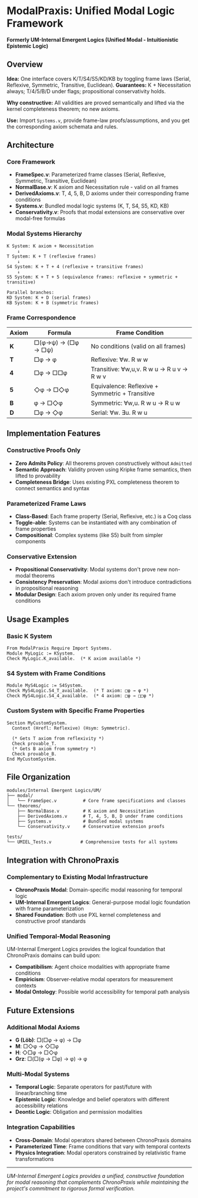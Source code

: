 # ModalPraxis: Unified Modal Logic Framework

**Formerly UM-Internal Emergent Logics (Unified Modal - Intuitionistic Epistemic Logic)**

## Overview

**Idea:** One interface covers K/T/S4/S5/KD/KB by toggling frame laws (Serial, Reflexive, Symmetric, Transitive, Euclidean).
**Guarantees:** K + Necessitation always; T/4/5/B/D under flags; propositional conservativity holds.

**Why constructive:** All validities are proved semantically and lifted via the kernel completeness theorem; no new axioms.

**Use:** Import `Systems.v`, provide frame-law proofs/assumptions, and you get the corresponding axiom schemata and rules.

## Architecture

### Core Framework
- **FrameSpec.v**: Parameterized frame classes (Serial, Reflexive, Symmetric, Transitive, Euclidean)
- **NormalBase.v**: K axiom and Necessitation rule - valid on all frames
- **DerivedAxioms.v**: T, 4, 5, B, D axioms under their corresponding frame conditions
- **Systems.v**: Bundled modal logic systems (K, T, S4, S5, KD, KB)
- **Conservativity.v**: Proofs that modal extensions are conservative over modal-free formulas

### Modal Systems Hierarchy

```
K System: K axiom + Necessitation
    ↓
T System: K + T (reflexive frames)
    ↓
S4 System: K + T + 4 (reflexive + transitive frames)
    ↓
S5 System: K + T + 5 (equivalence frames: reflexive + symmetric + transitive)

Parallel branches:
KD System: K + D (serial frames)
KB System: K + B (symmetric frames)
```

### Frame Correspondence

| Axiom | Formula | Frame Condition |
|-------|---------|----------------|
| **K** | □(φ→ψ) → (□φ → □ψ) | No conditions (valid on all frames) |
| **T** | □φ → φ | Reflexive: ∀w. R w w |
| **4** | □φ → □□φ | Transitive: ∀w,u,v. R w u → R u v → R w v |
| **5** | ◇φ → □◇φ | Equivalence: Reflexive + Symmetric + Transitive |
| **B** | φ → □◇φ | Symmetric: ∀w,u. R w u → R u w |
| **D** | □φ → ◇φ | Serial: ∀w. ∃u. R w u |

## Implementation Features

### Constructive Proofs Only
- **Zero Admits Policy**: All theorems proven constructively without `Admitted`
- **Semantic Approach**: Validity proven using Kripke frame semantics, then lifted to provability
- **Completeness Bridge**: Uses existing PXL completeness theorem to connect semantics and syntax

### Parameterized Frame Laws
- **Class-Based**: Each frame property (Serial, Reflexive, etc.) is a Coq class
- **Toggle-able**: Systems can be instantiated with any combination of frame properties
- **Compositional**: Complex systems (like S5) built from simpler components

### Conservative Extension
- **Propositional Conservativity**: Modal systems don't prove new non-modal theorems
- **Consistency Preservation**: Modal axioms don't introduce contradictions in propositional reasoning
- **Modular Design**: Each axiom proven only under its required frame conditions

## Usage Examples

### Basic K System
```coq
From ModalPraxis Require Import Systems.
Module MyLogic := KSystem.
Check MyLogic.K_available.  (* K axiom available *)
```

### S4 System with Frame Conditions
```coq
Module MyS4Logic := S4System.
Check MyS4Logic.S4_T_available.  (* T axiom: □φ → φ *)
Check MyS4Logic.S4_4_available.  (* 4 axiom: □φ → □□φ *)
```

### Custom System with Specific Frame Properties
```coq
Section MyCustomSystem.
  Context (Hrefl: Reflexive) (Hsym: Symmetric).

  (* Gets T axiom from reflexivity *)
  Check provable_T.
  (* Gets B axiom from symmetry *)
  Check provable_B.
End MyCustomSystem.
```

## File Organization

```
modules/Internal Emergent Logics/UM/
├── modal/
│   └── FrameSpec.v          # Core frame specifications and classes
└── theorems/
    ├── NormalBase.v         # K axiom and Necessitation
    ├── DerivedAxioms.v      # T, 4, 5, B, D under frame conditions
    ├── Systems.v            # Bundled modal systems
    └── Conservativity.v     # Conservative extension proofs

tests/
└── UMIEL_Tests.v           # Comprehensive tests for all systems
```

## Integration with ChronoPraxis

### Complementary to Existing Modal Infrastructure
- **ChronoPraxis Modal**: Domain-specific modal reasoning for temporal logic
- **UM-Internal Emergent Logics**: General-purpose modal logic foundation with frame parameterization
- **Shared Foundation**: Both use PXL kernel completeness and constructive proof standards

### Unified Temporal-Modal Reasoning
UM-Internal Emergent Logics provides the logical foundation that ChronoPraxis domains can build upon:
- **Compatibilism**: Agent choice modalities with appropriate frame conditions
- **Empiricism**: Observer-relative modal operators for measurement contexts
- **Modal Ontology**: Possible world accessibility for temporal path analysis

## Future Extensions

### Additional Modal Axioms
- **G (Löb)**: □(□φ → φ) → □φ
- **M**: □◇φ → ◇□φ
- **H**: ◇□φ → □◇φ
- **Grz**: □(□(φ → □φ) → φ) → φ

### Multi-Modal Systems
- **Temporal Logic**: Separate operators for past/future with linear/branching time
- **Epistemic Logic**: Knowledge and belief operators with different accessibility relations
- **Deontic Logic**: Obligation and permission modalities

### Integration Capabilities
- **Cross-Domain**: Modal operators shared between ChronoPraxis domains
- **Parameterized Time**: Frame conditions that vary with temporal contexts
- **Physics Integration**: Modal operators constrained by relativistic frame transformations

---

*UM-Internal Emergent Logics provides a unified, constructive foundation for modal reasoning that complements ChronoPraxis while maintaining the project's commitment to rigorous formal verification.*

